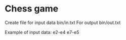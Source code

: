 # Chess game

Create file for input data bin/in.txt
For output bin/out.txt

Example of input data:
e2-e4 e7-e5